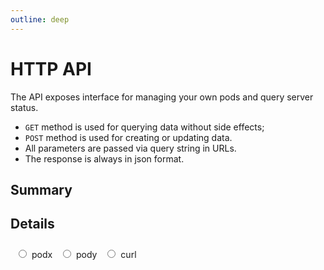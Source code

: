 ```yaml
---
outline: deep
---
```


<script setup lang="ts">
    import apiData from './api_data.ts';
    import { fmtCurlCmd, fmtPodyCmd, fmtPodxCmd } from './api_data.ts';
    import APIBlock from './api_block.vue';
    import APITable from './api_table.vue';
    import { ref, watch, onMounted } from 'vue';

    const apiType = ref<'curl' | 'podx' | 'pody'>('podx');
    onMounted(() => {
        const urlParams = new URLSearchParams(window.location.search);
        const initialApiType = urlParams.get('api') || 'podx' as 'curl' | 'podx' | 'pody';
        apiType.value = initialApiType;
        watch(apiType, (newType) => {
            urlParams.set('api', newType);
            window.history.replaceState({}, '', `${window.location.pathname}?${urlParams.toString()}`);
        });
    });
</script>

# HTTP API

The API exposes interface for managing your own pods and query server status.  
- `GET` method is used for querying data without side effects;  
- `POST` method is used for creating or updating data.
- All parameters are passed via query string in URLs.
- The response is always in json format.

## Summary
<APITable :api-data="apiData" />

## Details
<div style="margin-block: 0.5rem; padding: 0.5rem; background-color: var(--vp-c-gray-soft); border-radius: 0.5rem;">
    <label class="api-type-span">
        <input type="radio" v-model="apiType" value="podx" class="mr-2">
        <span>podx</span>
    </label>
    <label class="api-type-span">
        <input type="radio" v-model="apiType" value="pody" class="mr-2">
        <span>pody</span>
    </label>
    <label class="api-type-span">
        <input type="radio" v-model="apiType" value="curl" class="mr-2">
        <span>curl</span>
    </label>
</div>
<template v-if="apiType === 'curl'">

::: tip
Here examples of API calls are provided using `curl` utility.  
It is supposed that the pody server is running on `10.254.29.178:8799`. 
Please replace it with your own server address.  
For better readability, you can format the output using `python -m json.tool`:  
```sh
curl -s ... | python -m json.tool
```
:::
</template>
<template v-else-if="apiType === 'podx'">

::: tip
Here examples of API calls are provided using `podx` utility.  
`podx` is a shorthand for `pody fetch` command, please refer to [here](./pody-cli#podx) for more information.
:::
</template>
<template v-else>

::: tip
Here examples of API calls are provided using `pody` utility.   
More information about the client-side CLI utilities can be found at [here](./pody-cli).
:::
</template>

<template v-for="apiName in Object.keys(apiData)">

<APIBlock :api-name="apiName" :api-desc="apiData[apiName]">
<template v-if="apiData[apiName].example && apiType === 'curl'">

```sh-vue
{{`${fmtCurlCmd( apiData[apiName].method, apiName, apiData[apiName].example.input)} `}}
```
</template>

<template v-else-if="apiData[apiName].example && apiType === 'pody'">

```sh-vue
{{`${fmtPodyCmd( apiData[apiName].method, apiName, apiData[apiName].example.input)} `}}
```
</template>

<template v-else-if="apiData[apiName].example && apiType === 'podx'">

```sh-vue
{{`${fmtPodxCmd( apiData[apiName].method, apiName, apiData[apiName].example.input)} `}}
```
</template>

</APIBlock>

</template>

<style scoped>
.api-type-span {
    display: inline-block;
    margin-right: 0.5rem;
}
input[type="radio"] {
    margin-right: 0.25rem;
}
</style>